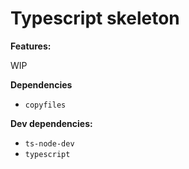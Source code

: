 # Typescript skeleton

**Features:**

WIP

**Dependencies**

- `copyfiles`

**Dev dependencies:**

- `ts-node-dev`
- `typescript`